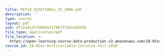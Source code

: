 ```yaml
---
title: MIT18_02SCF10Rec_35_300k.pdf
description: ''
type: course
layout: pdf
uid: df12a4131fb69da71f8b7ff82e1d545b
file_type: application/pdf
file_location: >-
  https://open-learning-course-data-production.s3.amazonaws.com/18-02sc-multivariable-calculus-fall-2010/df12a4131fb69da71f8b7ff82e1d545b_MIT18_02SCF10Rec_35_300k.pdf
course_id: 18-02sc-multivariable-calculus-fall-2010
---
```

